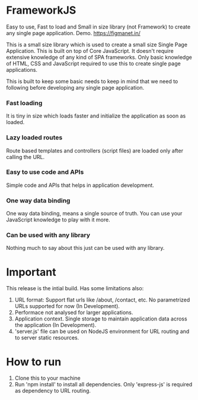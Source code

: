 # FrameworkJS
Easy to use, Fast to load and Small in size library (not Framework) to create any single page application. Demo. https://figmanet.in/

This is a small size library which is used to create a small size Single Page Application. This is built on top of Core JavaScript. It doesn't require extensive knowledge of any kind of SPA frameworks. Only basic knowledge of HTML, CSS and JavaScript required to use this to create single page applications.

This is built to keep some basic needs to keep in mind that we need to following before developing any single page application.

### Fast loading
It is tiny in size which loads faster and initialize the application as soon as loaded.

### Lazy loaded routes
Route based templates and controllers (script files) are loaded only after calling the URL.

###  Easy to use code and APIs
Simple code and APIs that helps in application development.

### One way data binding
One way data binding, means a single source of truth. You can use your JavaScript knowledge to play with it more.

### Can be used with any library
Nothing much to say about this just can be used with any library.

# Important
This release is the intial build. Has some limitations also:
1. URL format: Support flat urls like /about, /contact, etc. No parametrized URLs supported for now (In Development).
2. Performace not analysed for larger applications.
3. Application context. Single storage to maintain application data across the application (In Development).
5. 'server.js' file can be used on NodeJS environment for URL routing and to server static resources.

# How to run
1. Clone this to your machine
2. Run 'npm install' to install all dependencies. Only 'express-js' is required as dependency to URL routing.
